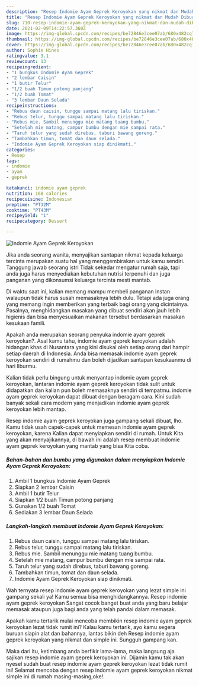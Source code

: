 ```yaml
---
description: "Resep Indomie Ayam Geprek Keroyokan yang nikmat dan Mudah Dibuat"
title: "Resep Indomie Ayam Geprek Keroyokan yang nikmat dan Mudah Dibuat"
slug: 710-resep-indomie-ayam-geprek-keroyokan-yang-nikmat-dan-mudah-dibuat
date: 2021-02-09T14:22:57.360Z
image: https://img-global.cpcdn.com/recipes/be72846e3cee07ab/680x482cq70/indomie-ayam-geprek-keroyokan-foto-resep-utama.jpg
thumbnail: https://img-global.cpcdn.com/recipes/be72846e3cee07ab/680x482cq70/indomie-ayam-geprek-keroyokan-foto-resep-utama.jpg
cover: https://img-global.cpcdn.com/recipes/be72846e3cee07ab/680x482cq70/indomie-ayam-geprek-keroyokan-foto-resep-utama.jpg
author: Sophie Hines
ratingvalue: 3.1
reviewcount: 13
recipeingredient:
- "1 bungkus Indomie Ayam Geprek"
- "2 lembar Caisin"
- "1 butir Telur"
- "1/2 buah Timun potong panjang"
- "1/2 buah Tomat"
- "3 lembar Daun Selada"
recipeinstructions:
- "Rebus daun caisin, tunggu sampai matang lalu tiriskan."
- "Rebus telur, tunggu sampai matang lalu tiriskan."
- "Rebus mie. Sambil menunggu mie matang tuang bumbu."
- "Setelah mie matang, campur bumbu dengan mie sampai rata."
- "Taruh telur yang sudah direbus, taburi bawang goreng."
- "Tambahkan timun, tomat dan daun selada."
- "Indomie Ayam Geprek Keroyokan siap dinikmati."
categories:
- Resep
tags:
- indomie
- ayam
- geprek

katakunci: indomie ayam geprek 
nutrition: 168 calories
recipecuisine: Indonesian
preptime: "PT32M"
cooktime: "PT43M"
recipeyield: "1"
recipecategory: Dessert

---
```



![Indomie Ayam Geprek Keroyokan](https://img-global.cpcdn.com/recipes/be72846e3cee07ab/680x482cq70/indomie-ayam-geprek-keroyokan-foto-resep-utama.jpg)

Jika anda seorang wanita, menyajikan santapan nikmat kepada keluarga tercinta merupakan suatu hal yang menggembirakan untuk kamu sendiri. Tanggung jawab seorang istri Tidak sekedar mengatur rumah saja, tapi anda juga harus menyediakan kebutuhan nutrisi terpenuhi dan juga panganan yang dikonsumsi keluarga tercinta mesti mantab.

Di waktu  saat ini, kalian memang mampu membeli panganan instan walaupun tidak harus susah memasaknya lebih dulu. Tetapi ada juga orang yang memang ingin memberikan yang terbaik bagi orang yang dicintainya. Pasalnya, menghidangkan masakan yang dibuat sendiri akan jauh lebih higienis dan bisa menyesuaikan makanan tersebut berdasarkan masakan kesukaan famili. 



Apakah anda merupakan seorang penyuka indomie ayam geprek keroyokan?. Asal kamu tahu, indomie ayam geprek keroyokan adalah hidangan khas di Nusantara yang kini disukai oleh setiap orang dari hampir setiap daerah di Indonesia. Anda bisa memasak indomie ayam geprek keroyokan sendiri di rumahmu dan boleh dijadikan santapan kesukaanmu di hari liburmu.

Kalian tidak perlu bingung untuk menyantap indomie ayam geprek keroyokan, lantaran indomie ayam geprek keroyokan tidak sulit untuk didapatkan dan kalian pun boleh memasaknya sendiri di tempatmu. indomie ayam geprek keroyokan dapat dibuat dengan beragam cara. Kini sudah banyak sekali cara modern yang menjadikan indomie ayam geprek keroyokan lebih mantap.

Resep indomie ayam geprek keroyokan juga gampang sekali dibuat, lho. Kamu tidak usah capek-capek untuk memesan indomie ayam geprek keroyokan, karena Kalian dapat menyiapkan sendiri di rumah. Untuk Kita yang akan menyajikannya, di bawah ini adalah resep membuat indomie ayam geprek keroyokan yang mantab yang bisa Kita coba.

<!--inarticleads1-->

##### Bahan-bahan dan bumbu yang digunakan dalam menyiapkan Indomie Ayam Geprek Keroyokan:

1. Ambil 1 bungkus Indomie Ayam Geprek
1. Siapkan 2 lembar Caisin
1. Ambil 1 butir Telur
1. Siapkan 1/2 buah Timun potong panjang
1. Gunakan 1/2 buah Tomat
1. Sediakan 3 lembar Daun Selada




<!--inarticleads2-->

##### Langkah-langkah membuat Indomie Ayam Geprek Keroyokan:

1. Rebus daun caisin, tunggu sampai matang lalu tiriskan.
1. Rebus telur, tunggu sampai matang lalu tiriskan.
1. Rebus mie. Sambil menunggu mie matang tuang bumbu.
1. Setelah mie matang, campur bumbu dengan mie sampai rata.
1. Taruh telur yang sudah direbus, taburi bawang goreng.
1. Tambahkan timun, tomat dan daun selada.
1. Indomie Ayam Geprek Keroyokan siap dinikmati.




Wah ternyata resep indomie ayam geprek keroyokan yang lezat simple ini gampang sekali ya! Kamu semua bisa menghidangkannya. Resep indomie ayam geprek keroyokan Sangat cocok banget buat anda yang baru belajar memasak ataupun juga bagi anda yang telah pandai dalam memasak.

Apakah kamu tertarik mulai mencoba membikin resep indomie ayam geprek keroyokan lezat tidak rumit ini? Kalau kamu tertarik, ayo kamu segera buruan siapin alat dan bahannya, lantas bikin deh Resep indomie ayam geprek keroyokan yang nikmat dan simple ini. Sungguh gampang kan. 

Maka dari itu, ketimbang anda berfikir lama-lama, maka langsung aja sajikan resep indomie ayam geprek keroyokan ini. Dijamin kamu tak akan nyesel sudah buat resep indomie ayam geprek keroyokan lezat tidak rumit ini! Selamat mencoba dengan resep indomie ayam geprek keroyokan nikmat simple ini di rumah masing-masing,oke!.

